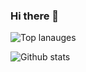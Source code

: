 ### Hi there 👋

<!--
**Gaulepal/gaulepal** is a ✨ _special_ ✨ repository because its `README.md` (this file) appears on your GitHub profile.

Here are some ideas to get you started:

- 🔭 I’m currently working on ...
- 🌱 I’m currently learning ...
- 👯 I’m looking to collaborate on ...
- 🤔 I’m looking for help with ...
- 💬 Ask me about ...
- 📫 How to reach me: ...
- 😄 Pronouns: ...
- ⚡ Fun fact: ...
-->


![Top lanauges](https://github-readme-stats.vercel.app/api/top-langs/?username=gaulepal&show_icons=true&theme=radical)

![Github stats](https://github-readme-stats.vercel.app/api?username=gaulepal&count_private=true&show_icons=true&theme=radical)
